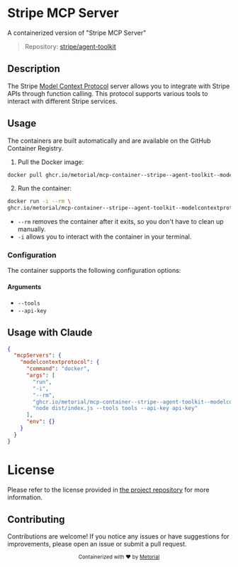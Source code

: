 
# Stripe MCP Server

A containerized version of "Stripe MCP Server"

> Repository: [stripe/agent-toolkit](https://github.com/stripe/agent-toolkit)

## Description

The Stripe [Model Context Protocol](https://modelcontextprotocol.com/) server allows you to integrate with Stripe APIs through function calling. This protocol supports various tools to interact with different Stripe services.


## Usage

The containers are built automatically and are available on the GitHub Container Registry.

1. Pull the Docker image:

```bash
docker pull ghcr.io/metorial/mcp-container--stripe--agent-toolkit--modelcontextprotocol
```

2. Run the container:

```bash
docker run -i --rm \ 
ghcr.io/metorial/mcp-container--stripe--agent-toolkit--modelcontextprotocol  "node dist/index.js --tools tools --api-key api-key"
```

- `--rm` removes the container after it exits, so you don't have to clean up manually.
- `-i` allows you to interact with the container in your terminal.



### Configuration

The container supports the following configuration options:


#### Arguments

- `--tools`
- `--api-key`






## Usage with Claude

```json
{
  "mcpServers": {
    "modelcontextprotocol": {
      "command": "docker",
      "args": [
        "run",
        "-i",
        "--rm",
        "ghcr.io/metorial/mcp-container--stripe--agent-toolkit--modelcontextprotocol",
        "node dist/index.js --tools tools --api-key api-key"
      ],
      "env": {}
    }
  }
}
```

# License

Please refer to the license provided in [the project repository](https://github.com/stripe/agent-toolkit) for more information.

## Contributing

Contributions are welcome! If you notice any issues or have suggestions for improvements, please open an issue or submit a pull request.

<div align="center">
  <sub>Containerized with ❤️ by <a href="https://metorial.com">Metorial</a></sub>
</div>
  
